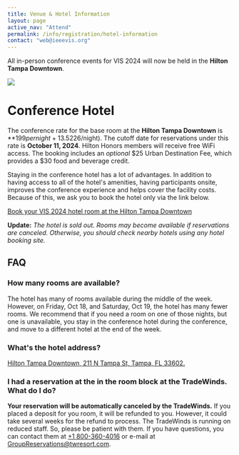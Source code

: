 ```yaml
---
title: Venue & Hotel Information
layout: page
active_nav: "Attend"
permalink: /info/registration/hotel-information
contact: "web@ieeevis.org"
---
```



All in-person conference events for VIS 2024 will now be held in the **Hilton Tampa Downtown**.

<p>
  <img src="../../assets/photos/hilton/outdoor.jpg" />
</p>


# Conference Hotel

The conference rate for the base room at the **Hilton Tampa Downtown** is **$199 per night + 13.5% tax** (~$226/night). The cutoff date for reservations under this rate is **October 11, 2024**. Hilton Honors members will receive free WiFi access. The booking includes an _optional_ $25 Urban Destination Fee, which provides a $30 food and beverage credit.

Staying in the conference hotel has a lot of advantages. In addition to having access to all of the hotel's amenities, having participants onsite, improves the conference experience and helps cover the facility costs. Because of this, we ask you to book the hotel only via the link below.

<a href="https://book.passkey.com/go/IEEE1024" class="button" target="new_window">Book your VIS 2024 hotel room at the Hilton Tampa Downtown</a>

**Update:** _The hotel is sold out. Rooms may become available if reservations are canceled. Otherwise, you should check nearby hotels using any hotel booking site._


## FAQ

### How many rooms are available?

The hotel has many of rooms available during the middle of the week. However, on Friday, Oct 18, and Saturday, Oct 19, the hotel has many fewer rooms. We recommend that if you need a room on one of those nights, but one is unavailable, you stay in the conference hotel during the conference, and move to a different hotel at the end of the week.

### What's the hotel address?

<a href = "https://maps.app.goo.gl/ZBNKM8ab5A8eWUEVA">Hilton Tampa Downtown, 211 N Tampa St, Tampa, FL 33602.</a>

### I had a reservation at the in the room block at the TradeWinds. What do I do?

**Your reservation will be automatically canceled by the TradeWinds.** If you placed a deposit for you room, it will be refunded to you. However, it could take several weeks for the refund to process. The TradeWinds is running on reduced staff. So, please be patient with them. If you have questions, you can contact them at <a href="tel:+1800-360-4016">+1 800-360-4016</a> or e-mail at <a href="mailto:GroupReservations@twresort.com">GroupReservations@twresort.com</a>.

